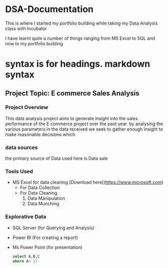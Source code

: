 # DSA-Documentation

This is where I started my portfolio building while taking my Data Analysis class with Incubator

I have learnt quite a number of things ranging from MS Excel to SQL and now to my portfolio building

# syntax is for headings. markdown syntax

## Project Topic: E commerce Sales Analysis

### Project Overview
This data analysis project aims to generate insight into the sales performance of the E commerce project over the past year. by analysing the various parameters in the data received we seek to gather enough insight to make reasonable decisions which

### data sources
the primary source of Data used here is Data sale

### Tools Used
- MS Excel for data cleaning [Download here[(https://www.microsoft.com)
    - For Data Collection
    - For Data Cleaning
      1. Data Manipulation
      2. Data Munching

### Explorative Data 
- SQL Server (for Querying and Analysis)
- Power BI (For creating a report)
- Ms Power Point (for presentation)

  ```  SQL
  select A,B,C
  where A> 15
  ```

